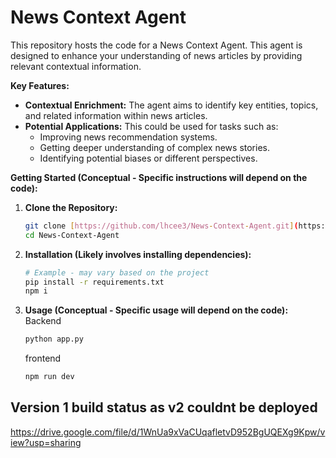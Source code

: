 # News Context Agent

This repository hosts the code for a News Context Agent. This agent is designed to enhance your understanding of news articles by providing relevant contextual information.

**Key Features:**

* **Contextual Enrichment:** The agent aims to identify key entities, topics, and related information within news articles.
* **Potential Applications:** This could be used for tasks such as:
    * Improving news recommendation systems.
    * Getting deeper understanding of complex news stories.
    * Identifying potential biases or different perspectives.

**Getting Started (Conceptual - Specific instructions will depend on the code):**

1.  **Clone the Repository:**
    ```bash
    git clone [https://github.com/lhcee3/News-Context-Agent.git](https://github.com/lhcee3/News-Context-Agent.git)
    cd News-Context-Agent
    ```

2.  **Installation (Likely involves installing dependencies):**
    ```bash
    # Example - may vary based on the project
    pip install -r requirements.txt
    npm i 
    ```

3.  **Usage (Conceptual - Specific usage will depend on the code):**
    Backend
    ``` python
    python app.py
    ```
    
    frontend
    ``` typescript
    npm run dev
    ```
## Version 1 build status as v2 couldnt be deployed 

https://drive.google.com/file/d/1WnUa9xVaCUqafletvD952BgUQEXg9Kpw/view?usp=sharing

